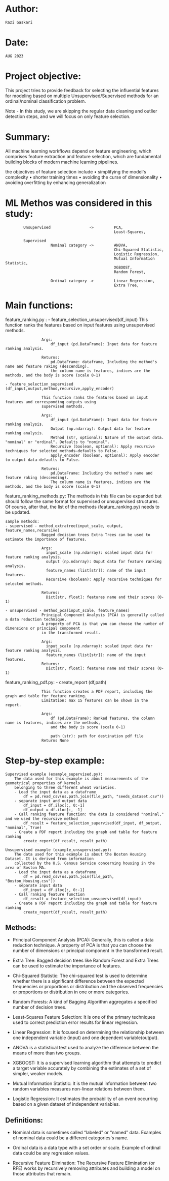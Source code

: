 # Author: 
    Razi Gaskari
# Date: 
    AUG 2023
# Project objective:
This project tries to provide feedback for selecting the influential
features for modeling based on multiple Unsupervised/Supervised methods 
for an ordinal/nominal classification problem.

Note - In this study, we are skipping the regular data cleaning and 
outlier detection steps, and we will focus on only feature selection.

# Summary:
All machine learning workflows depend on feature engineering, which 
comprises feature extraction and feature selection, which are 
fundamental building blocks of modern machine learning pipelines.

the objectives of feature selection include
    •	simplifying the model's complexity
    •	shorter training times
    •	avoiding the curse of dimensionality
    •	avoiding overfitting by enhancing generalization 

# ML Methos was considered in this study:

            Unsupervised                 ->         PCA,
                                                    Least-Squares,

            Supervised  
                        Nominal category ->         ANOVA,
                                                    Chi-Squared Statistic,
                                                    Logistic Regression,
                                                    Mutual Information Statistic,
                                                    XGBOOST,
                                                    Random Forest,                                                        
                                       
                        Ordinal category ->         Linear Regression,
                                                    Extra Tree,
                                              
# Main functions:
  feature_ranking.py :
    - feature_selection_unsupervised(df_input)
                    This function ranks the features based on input features using unsupervised methods.

                    Args:
                        df_input (pd.DataFrame): Input data for feature ranking analysis.

                    Returns:
                        pd.DataFrame: dataframe, Including the method's name and feature raking (descending).
                        the column name is features, indices are the methods, and the body is score (scale 0-1)
    
    - feature_selection_supervised (df_input,output,method,recursive,apply_encoder)

                    This function ranks the features based on input features and corresponding outputs using
                    supervised methods.   

                    Args:
                        df_input (pd.DataFrame): Input data for feature ranking analysis.
                        Output (np.ndarray): Output data for feature ranking analysis.
                        Method (str, optional): Nature of the output data. "nominal" or "ordinal". Defaults to "nominal".
                        Recursive (boolean, optional): Apply recursive techniques for selected methods—defaults to False.
                        apply_encoder (boolean, optional): Apply encoder to output data—defaults to False.

                    Returns:
                        pd.DataFrame: Including the method's name and feature raking (descending).
                        The column name is features, indices are the methods, and the body is score (scale 0-1) 

  feature_ranking_methods.py:
    The methods in this file can be expanded but should follow the same format for supervised or unsupervised structures.
    Of course, after that, the list of the methods (feature_ranking.py) needs to be updated.

    sample methods:
    - supervised - method_extratree(input_scale, output, feature_names,recursive) 
                    Bagged decision trees Extra Trees can be used to estimate the importance of features.

                    Args:
                      input_scale (np.ndarray): scaled input data for feature ranking analysis.
                      output (np.ndarray): Ouput data for feature ranking analysis.
                      feature_names (list[str]): name of the input features.
                      Recursive (boolean): Apply recursive techniques for selected methods.

                    Returns:
                      Dict[str, float]: features name and their scores (0-1)
    
    - unsupervised - method_pca(input_scale, feature_names) 
                    Principal Component Analysis (PCA) is generally called a data reduction technique. 
                    A property of PCA is that you can choose the number of dimensions or principal component
                    in the transformed result.

                    Args:
                      input_scale (np.ndarray): scaled input data for feature ranking analysis.
                      feature_names (list[str]): name of the input features.
                    Returns:
                      Dict[str, float]: features name and their scores (0-1)
  
  feature_ranking_pdf.py:
    - create_report (df,path)

                    This function creates a PDF report, including the graph and table for feature ranking.
                    Limitation: max 15 features can be shown in the report.

                    Args:
                        df (pd.DataFrame): Ranked features, the column name is features, indices are the methods, 
                        and the body is score (scale 0-1)

                        path (str): path for destination pdf file 
                    Returns None

# Step-by-step example:
    Supervised example (example_supervised.py):
        The data used for this example is about measurements of the geometrical properties of kernels
        belonging to three different wheat varieties.
        - Load the input data as a dataframe
            df = pd.read_csv(os.path.join(file_path, "seeds_dataset.csv"))
        - separate input and output data
            df_input = df.iloc[:, 0:-1]
            df_output = df.iloc[:, -1]
        - Call ranking feature function: the data is considered "nominal," and we used the recursive method
            df_result = feature_selection_supervised(df_input, df_output, "nominal", True)
        - Create a PDF report including the graph and table for feature ranking
            create_report(df_result, result_path)

    Unsupervised example (example_unsupervised.py):
        The data used for this example is about the Boston Housing Dataset. It is derived from information
        collected by the U.S. Census Service concerning housing in the area of Boston MA. 
        - Load the input data as a dataframe
            df = pd.read_csv(os.path.join(file_path, "Boston_Housing.csv"))
        - separate input data
            df_input = df.iloc[:, 0:-1]
        - Call ranking feature function
            df_result = feature_selection_unsupervised(df_input)
        - Create a PDF report including the graph and table for feature ranking
            create_report(df_result, result_path)

## Methods:

- Principal Component Analysis (PCA): Generally, this is called a data reduction technique. 
  A property of PCA is that you can choose the number of dimensions or principal component
  in the transformed result.

- Extra Tree: Bagged decision trees like Random Forest and Extra Trees can be used to estimate
 the importance of features.

- Chi-Squared Statistic: The chi-squared test is used to determine whether there is a significant
  difference between the expected frequencies or proportions or distribution and the observed 
  frequencies or proportions or distribution in one or more categories.

- Random Forests: A kind of Bagging Algorithm aggregates a specified number of decision trees.

- Least-Squares Feature Selection: It is one of the primary techniques used to correct prediction error 
  results for linear regression.

- Linear Regression: It is focused on determining the relationship between one independent variable (input)
  and one dependent variable(output).

- ANOVA is a statistical test used to analyze the difference between the means of more than two groups.

- XGBOOST: It is a supervised learning algorithm that attempts to predict a target variable accurately 
  by combining the estimates of a set of simpler, weaker models.

- Mutual Information Statistic: It is the  mutual information between two random variables measures non-linear
  relations between them.

- Logistic Regression: It estimates the probability of an event occurring based on a given dataset of 
  independent variables.

## Definitions: 

- Nominal data is sometimes called “labeled” or “named” data. Examples
  of nominal data could be a different categories's name.

- Ordinal data is a data type with a set order or scale. Example of ordinal
  data could be any regression values.

- Recursive Feature Elimination: The Recursive Feature Elimination (or RFE) works
  by recursively removing attributes and building a model on those attributes that remain.

